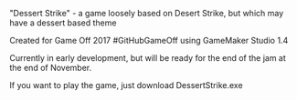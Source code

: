 "Dessert Strike" - a game loosely based on Desert Strike, but which may have a dessert based theme

Created for Game Off 2017 #GitHubGameOff using GameMaker Studio 1.4

Currently in early development, but will be ready for the end of the jam at the end of November.

If you want to play the game, just download DessertStrike.exe